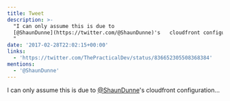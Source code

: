 ```yaml
---
title: Tweet
description: >-
  "I can only assume this is due to
  [@ShaunDunne](https://twitter.com/@ShaunDunne)'s   cloudfront configuration...
  "
date: '2017-02-28T22:02:15+00:00'
links:
  - 'https://twitter.com/ThePracticalDev/status/836652305508368384'
mentions:
  - '@ShaunDunne'
---
```

I can only assume this is due to [@ShaunDunne](https://twitter.com/@ShaunDunne)'s   cloudfront configuration... 
